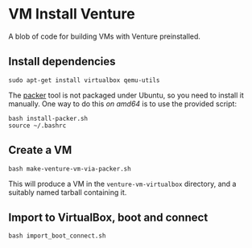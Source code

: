 VM Install Venture
==================

A blob of code for building VMs with Venture preinstalled.

## Install dependencies

    sudo apt-get install virtualbox qemu-utils

The [packer](http://www.packer.io/) tool is not packaged under Ubuntu,
so you need to install it manually.  One way to do this _on amd64_ is to use the
provided script:

    bash install-packer.sh
    source ~/.bashrc

## Create a VM
    bash make-venture-vm-via-packer.sh

This will produce a VM in the `venture-vm-virtualbox`
directory, and a suitably named tarball containing it.

## Import to VirtualBox, boot and connect
    bash import_boot_connect.sh

